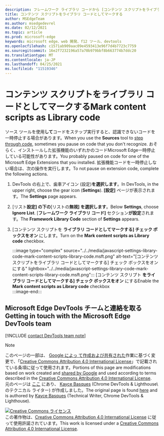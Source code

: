 ```yaml
---
description: フレームワーク ライブラリ コードから [コンテンツ スクリプトをライブラリ コードとして設定 >する] を有効にする。
title: コンテンツ スクリプトをライブラリ コードとしてマークする
author: MSEdgeTeam
ms.author: msedgedevrel
ms.date: 02/12/2021
ms.topic: article
ms.prod: microsoft-edge
keywords: microsoft edge、web 開発、f12 ツール、devtools
ms.openlocfilehash: c1571ab909aac09e4593413e96f7d4b7723c7759
ms.sourcegitcommit: 16e2f7232196a57a70b979bbf8b663774b7ddc20
ms.translationtype: MT
ms.contentlocale: ja-JP
ms.lasthandoff: 04/25/2021
ms.locfileid: "11519346"
---
```

<!-- Copyright Kayce Basques 

   Licensed under the Apache License, Version 2.0 (the "License");
   you may not use this file except in compliance with the License.
   You may obtain a copy of the License at

       https://www.apache.org/licenses/LICENSE-2.0

   Unless required by applicable law or agreed to in writing, software
   distributed under the License is distributed on an "AS IS" BASIS,
   WITHOUT WARRANTIES OR CONDITIONS OF ANY KIND, either express or implied.
   See the License for the specific language governing permissions and
   limitations under the License.  -->

# <a name="mark-content-scripts-as-library-code"></a><span data-ttu-id="8af85-104">コンテンツ スクリプトをライブラリ コードとしてマークする</span><span class="sxs-lookup"><span data-stu-id="8af85-104">Mark content scripts as Library code</span></span>  

<span data-ttu-id="8af85-105">ソース ツールを使用**して**コードを[][DevToolsJavascriptStepThroughCode]ステップ実行すると、認識できないコードを一時停止する場合があります。</span><span class="sxs-lookup"><span data-stu-id="8af85-105">When you use the **Sources** tool to [step through code][DevToolsJavascriptStepThroughCode], sometimes you pause on code that you don't recognize.</span></span>  <span data-ttu-id="8af85-106">おそらく、インストールした拡張機能のいずれかのコードMicrosoft Edge一時停止している可能性があります。</span><span class="sxs-lookup"><span data-stu-id="8af85-106">You probably paused on code for one of the Microsoft Edge Extensions that you installed.</span></span>  <span data-ttu-id="8af85-107">拡張機能コードを一時停止しない場合は、次の操作を実行します。</span><span class="sxs-lookup"><span data-stu-id="8af85-107">To not pause on extension code, complete the following actions.</span></span>  

1.  <span data-ttu-id="8af85-108">DevTools の右上で、歯車アイコン (設定)**を選択します**。</span><span class="sxs-lookup"><span data-stu-id="8af85-108">In DevTools, in the upper right, choose the gear icon (**Settings**).</span></span>  <span data-ttu-id="8af85-109">**[設定]** ページが表示されます。</span><span class="sxs-lookup"><span data-stu-id="8af85-109">The **Settings** page appears.</span></span>  
1.  <span data-ttu-id="8af85-110">[リスト**設定] の下の**[リストの**無視] を選択します**。</span><span class="sxs-lookup"><span data-stu-id="8af85-110">Below **Settings**, choose **Ignore List**.</span></span>  <span data-ttu-id="8af85-111">[**フレームワーク ライブラリ コード]** セクション**が設定**されます。</span><span class="sxs-lookup"><span data-stu-id="8af85-111">The **Framework Library Code** section of **Settings** appears.</span></span>  
1.  <span data-ttu-id="8af85-112">[コンテンツ スクリプトを **ライブラリ コードとしてマークする] チェック ボックスをオン** にします。</span><span class="sxs-lookup"><span data-stu-id="8af85-112">Turn on the **Mark content scripts as Library code** checkbox.</span></span>  
    
    :::image type="complex" source="../../media/javascript-settings-library-code-mark-content-scripts-library-code.msft.png" alt-text="[コンテンツ スクリプトをライブラリ コードとしてマークする] チェック ボックスをオンにする" lightbox="../../media/javascript-settings-library-code-mark-content-scripts-library-code.msft.png":::
       <span data-ttu-id="8af85-114">[コンテンツ スクリプト **をライブラリ コードとしてマークする] チェック ボックスをオン** にする</span><span class="sxs-lookup"><span data-stu-id="8af85-114">Enable the **Mark content scripts as Library code** checkbox</span></span>  
    :::image-end:::  
    
## <a name="getting-in-touch-with-the-microsoft-edge-devtools-team"></a><span data-ttu-id="8af85-115">Microsoft Edge DevTools チームと連絡を取る</span><span class="sxs-lookup"><span data-stu-id="8af85-115">Getting in touch with the Microsoft Edge DevTools team</span></span>  

[!INCLUDE [contact DevTools team note](../../includes/contact-devtools-team-note.md)]  

<!-- links -->  

[DevToolsJavascriptStepThroughCode]: ../index.md#step-4-step-through-the-code "手順 4: コードをステップ実行する - DevTools アプリケーションの JavaScript のデバッグMicrosoft Edge開始|Microsoft Docs"  

> [!NOTE]
> <span data-ttu-id="8af85-117">このページの一部は、 [Google によっ て作成および共有された][GoogleSitePolicies]作業に基づく変更で、「[Creative Commons Attribution 4.0 International License][CCA4IL]」で記載されている条項に従って使用されます。</span><span class="sxs-lookup"><span data-stu-id="8af85-117">Portions of this page are modifications based on work created and [shared by Google][GoogleSitePolicies] and used according to terms described in the [Creative Commons Attribution 4.0 International License][CCA4IL].</span></span>  
> <span data-ttu-id="8af85-118">元のページは [ここ](https://developers.google.com/web/tools/chrome-devtools/javascript/guides/blackbox-chrome-extension-scripts) にあり、 [Kayce Basques][KayceBasques] \(Chrome DevTools \& Lighthouse\ のテクニカル ライター) が作成しました。</span><span class="sxs-lookup"><span data-stu-id="8af85-118">The original page is found [here](https://developers.google.com/web/tools/chrome-devtools/javascript/guides/blackbox-chrome-extension-scripts) and is authored by [Kayce Basques][KayceBasques] \(Technical Writer, Chrome DevTools \& Lighthouse\).</span></span>  

[![Creative Commons ライセンス][CCby4Image]][CCA4IL]  
<span data-ttu-id="8af85-120">この著作物は、[Creative Commons Attribution 4.0 International License][CCA4IL] に従って使用許諾されています。</span><span class="sxs-lookup"><span data-stu-id="8af85-120">This work is licensed under a [Creative Commons Attribution 4.0 International License][CCA4IL].</span></span>  

[CCA4IL]: https://creativecommons.org/licenses/by/4.0  
[CCby4Image]: https://i.creativecommons.org/l/by/4.0/88x31.png  
[GoogleSitePolicies]: https://developers.google.com/terms/site-policies  
[KayceBasques]: https://developers.google.com/web/resources/contributors/kaycebasques  
